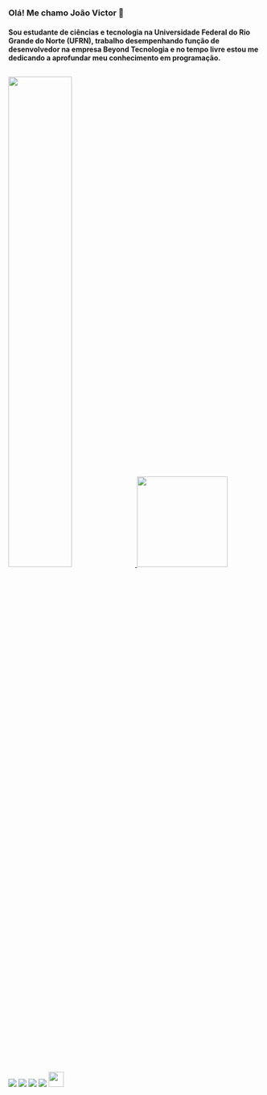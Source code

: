 ### Olá! Me chamo João Victor 👋

#### Sou estudante de ciências e tecnologia na Universidade Federal do Rio Grande do Norte (UFRN), trabalho desempenhando função de desenvolvedor na empresa Beyond Tecnologia e no tempo livre estou me dedicando a aprofundar meu conhecimento em programação.

  ##
  
<div height="100%">
  <a href="https://github.com/jvsouz4">
  <img height="50%" src="https://github-readme-stats.vercel.app/api?username=jvsouz4&show_icons=true&theme=tokyonight&include_all_commits=true&count_private=true"/>
  <img height="180em" src="https://github-readme-stats.vercel.app/api/top-langs/?username=jvsouz4&layout=compact&langs_count=7&theme=tokyonight"/>  
</div>
  
  ##
  
<div>
   <a href="https://instagram.com/jvsouz4" target="_blank"><img src="https://img.shields.io/badge/-Instagram-%23E4405F?style=for-the-badge&logo=instagram&logoColor=white" target="_blank"></a>
  <a href="mailto:joaovsouz@gmail.com"><img src="https://img.shields.io/badge/-Gmail-%23333?style=for-the-badge&logo=gmail&logoColor=white" target="_blank"></a>
  <a href="https://github.com/jvsouz4" target="_blank"><img src="https://img.shields.io/badge/GitHub-100000?style=for-the-badge&logo=github&logoColor=white" target="_blank"></a>
  <a href="https://www.linkedin.com/in/jvsouz4" target="_blank"><img src="https://img.shields.io/badge/-LinkedIn-%230077B5?style=for-the-badge&logo=linkedin&logoColor=white" target="_blank"></a>
  <a href="https://cursos.alura.com.br/user/jvsouz4" target="_blank"><img style="width: 30px; height:30px" src="https://cursos.alura.com.br/assets/images/alura/favicon.ico" target="_blank"></a>
</div>
